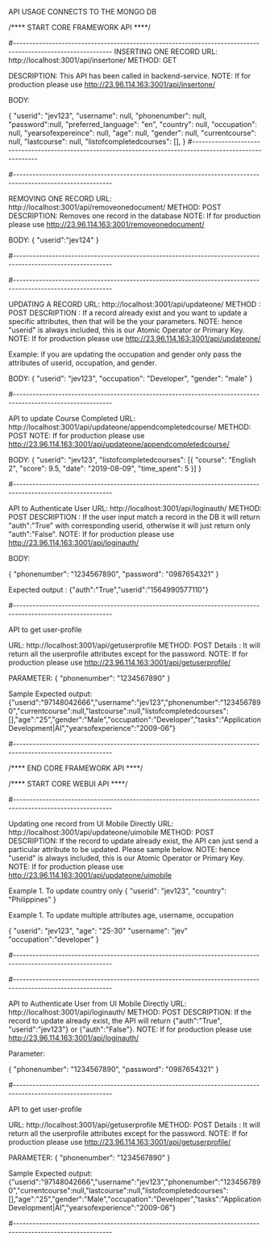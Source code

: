 API USAGE
CONNECTS TO THE MONGO DB


/**** START CORE FRAMEWORK API ****/

#------------------------------------------------------------------------------------------------------------
INSERTING ONE RECORD
URL: http://localhost:3001/api/insertone/ 
METHOD: GET

DESCRIPTION: This API has been called in backend-service. 
NOTE: If for production please use http://23.96.114.163:3001/api/insertone/ 

BODY:

{
    "userid": "jev123",
    "username": null,
    "phonenumber": null,
    "password":null,
    "preferred_language": "en",
    "country": null,
    "occupation": null,
    "yearsofexpereince": null,
    "age": null,
    "gender": null,
    "currentcourse": null,
    "lastcourse": null,
    "listofcompletedcourses": [],
}
#------------------------------------------------------------------------------------------------------------

#------------------------------------------------------------------------------------------------------------

REMOVING ONE RECORD
URL: http://localhost:3001/api/removeonedocument/
METHOD: POST
DESCRIPTION: Removes one record in the database
NOTE: If for production please use http://23.96.114.163:3001/removeonedocument/

BODY:
{
	"userid":"jev124"
}

#------------------------------------------------------------------------------------------------------------


#------------------------------------------------------------------------------------------------------------

UPDATING A RECORD
URL: http://localhost:3001/api/updateone/
METHOD : POST
DESCRIPTION : If a record already exist and you want to update a specific attributes, then that will be the your parameters.
NOTE: hence "userid" is always included, this is our Atomic Operator or Primary Key.
NOTE: If for production please use http://23.96.114.163:3001/api/updateone/

Example: if you are updating the occupation and gender only pass the attributes of userid, occupation, and gender.

BODY:
{
    "userid": "jev123",
    "occupation": "Developer",
    "gender": "male"
}

#------------------------------------------------------------------------------------------------------------

API to update Course Completed
URL: http://localhost:3001/api/updateone/appendcompletedcourse/
METHOD: POST
NOTE: If for production please use http://23.96.114.163:3001/api/updateone/appendcompletedcourse/

BODY:
{
    "userid": "jev123",
    "listofcompletedcourses": [{
    	"course": "English 2",
    	"score": 9.5,
    	"date": "2019-08-09",
    	"time_spent": 5
    }]
}

#------------------------------------------------------------------------------------------------------------

API to Authenticate User
URL: http://localhost:3001/api/loginauth/
METHOD: POST
DESCRIPTION : If the user input match a record in the DB it will return "auth":"True" with corresponding userid, otherwise it will just return only "auth":"False".
NOTE: If for production please use http://23.96.114.163:3001/api/loginauth/

BODY:

{
	"phonenumber": "1234567890",
	"password": "0987654321"
}

Expected output :
{"auth":"True","userid":"1564990577110"}

#------------------------------------------------------------------------------------------------------------


API to get user-profile


URL: http://localhost:3001/api/getuserprofile
METHOD: POST
Details : It will return all the userprofile attributes except for the password.
NOTE: If for production please use http://23.96.114.163:3001/api/getuserprofile/

PARAMETER:
{
	"phonenumber": "1234567890"
}

Sample Expected output:
{"userid":"97148042666","username":"jev123","phonenumber":"1234567890","currentcourse":null,"lastcourse":null,"listofcompletedcourses":[],"age":"25","gender":"Male","occupation":"Developer","tasks":"Application Development|AI","yearsofexperience":"2009-06"} 


#------------------------------------------------------------------------------------------------------------

/**** END CORE FRAMEWORK API ****/






/**** START CORE WEBUI API ****/

#------------------------------------------------------------------------------------------------------------

Updating one record from UI Mobile Directly
URL: http://localhost:3001/api/updateone/uimobile
METHOD: POST
DESCRIPTION: If the record to update already exist, the API can just send a particular attribute to be updated. Please sample below.
NOTE: hence "userid" is always included, this is our Atomic Operator or Primary Key.
NOTE: If for production please use http://23.96.114.163:3001/api/updateone/uimobile

Example 1. To update country only
{
    "userid": "jev123",
    "country": "Philippines"
}

Example 1. To update multiple attributes age, username, occupation

{
    "userid": "jev123",
    "age": "25-30"
    "username": "jev"
    "occupation":"developer"
}

#------------------------------------------------------------------------------------------------------------


#------------------------------------------------------------------------------------------------------------


API to Authenticate User from UI Mobile Directly
URL: http://localhost:3001/api/loginauth/
METHOD: POST
DESCRIPTION: If the record to update already exist, the API will return {"auth":"True", "userid":"jev123"} or {"auth":"False"}.
NOTE: If for production please use http://23.96.114.163:3001/api/loginauth/

Parameter:

{
	"phonenumber": "1234567890",
	"password": "0987654321"
}


#------------------------------------------------------------------------------------------------------------


API to get user-profile

URL: http://localhost:3001/api/getuserprofile
METHOD: POST
Details : It will return all the userprofile attributes except for the password.
NOTE: If for production please use http://23.96.114.163:3001/api/getuserprofile/

PARAMETER:
{
	"phonenumber": "1234567890"
}

Sample Expected output:
{"userid":"97148042666","username":"jev123","phonenumber":"1234567890","currentcourse":null,"lastcourse":null,"listofcompletedcourses":[],"age":"25","gender":"Male","occupation":"Developer","tasks":"Application Development|AI","yearsofexperience":"2009-06"} 

#------------------------------------------------------------------------------------------------------------